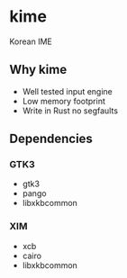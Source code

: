 # kime

Korean IME

## Why kime

* Well tested input engine
* Low memory footprint
* Write in Rust no segfaults

## Dependencies

### GTK3

* gtk3
* pango
* libxkbcommon

### XIM

* xcb
* cairo
* libxkbcommon
